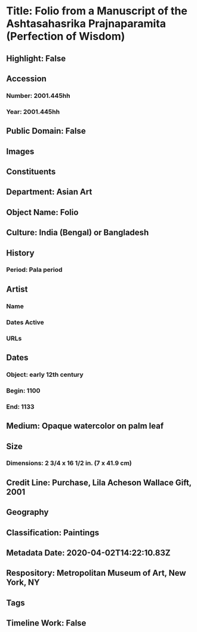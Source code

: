 # Title: Folio from a Manuscript of the Ashtasahasrika Prajnaparamita (Perfection of Wisdom)
## Highlight: False
## Accession
### Number: 2001.445hh
### Year: 2001.445hh
## Public Domain: False
## Images
## Constituents
## Department: Asian Art
## Object Name: Folio
## Culture: India (Bengal) or Bangladesh
## History
### Period: Pala period
## Artist
### Name
### Dates Active
### URLs
## Dates
### Object: early 12th century
### Begin: 1100
### End: 1133
## Medium: Opaque watercolor on palm leaf
## Size
### Dimensions: 2 3/4 x 16 1/2 in. (7 x 41.9 cm)
## Credit Line: Purchase, Lila Acheson Wallace Gift, 2001
## Geography
## Classification: Paintings
## Metadata Date: 2020-04-02T14:22:10.83Z
## Respository: Metropolitan Museum of Art, New York, NY
## Tags
## Timeline Work: False